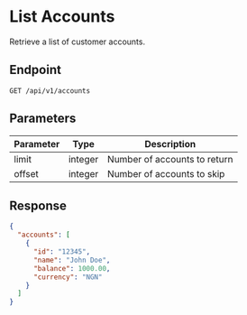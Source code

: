 # List Accounts

Retrieve a list of customer accounts.

## Endpoint

`GET /api/v1/accounts`

## Parameters

| Parameter | Type | Description |
|-----------|------|-------------|
| limit | integer | Number of accounts to return |
| offset | integer | Number of accounts to skip |

## Response

```json
{
  "accounts": [
    {
      "id": "12345",
      "name": "John Doe",
      "balance": 1000.00,
      "currency": "NGN"
    }
  ]
}
```